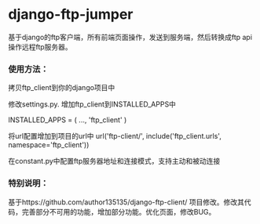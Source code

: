 # django-ftp-jumper
基于django的ftp客户端，所有前端页面操作，发送到服务端，然后转换成ftp api操作远程ftp服务器。

### 使用方法：
拷贝ftp_client到你的django项目中

修改settings.py. 增加ftp_client到INSTALLED_APPS中

INSTALLED_APPS = (
    ..., 
    'ftp_client'
)

将url配置增加到项目的url中
url('ftp-client/', include('ftp_client.urls', namespace='ftp_client'))

在constant.py中配置ftp服务器地址和连接模式，支持主动和被动连接

### 特别说明：
基于https://github.com/author135135/django-ftp-client/ 项目修改。修改其代码，完善部分不可用的功能，增加部分功能。优化页面，修改BUG。
